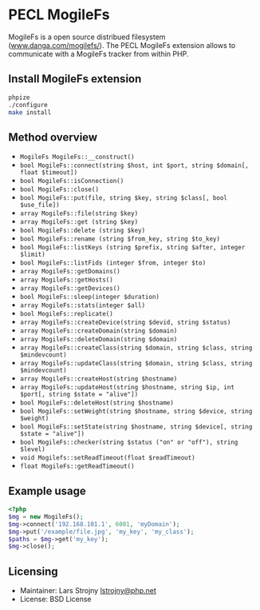# PECL MogileFs

MogileFs is a open source distribued filesystem (www.danga.com/mogilefs/). The PECL MogileFs extension allows to communicate with a MogileFs tracker from within PHP.

## Install MogileFs extension

```bash
phpize
./configure
make install
```

## Method overview

 - ``MogileFs MogileFs::__construct()``
 - ``bool MogileFs::connect(string $host, int $port, string $domain[, float $timeout])``
 - ``bool MogileFs::isConnection()``
 - ``bool MogileFs::close()``
 - ``bool MogileFs::put(file, string $key, string $class[, bool $use_file])``
 - ``array MogileFs::file(string $key)``
 - ``array MogileFs::get (string $key)``
 - ``bool MogileFs::delete (string $key)``
 - ``bool MogileFs::rename (string $from_key, string $to_key)``
 - ``bool MogileFs::listKeys (string $prefix, string $after, integer $limit)``
 - ``bool MogileFs::listFids (integer $from, integer $to)``
 - ``array MogileFs::getDomains()``
 - ``array MogileFs::getHosts()``
 - ``array MogileFs::getDevices()``
 - ``bool MogileFs::sleep(integer $duration)``
 - ``array MogileFs::stats(integer $all)``
 - ``bool MogileFs::replicate()``
 - ``array MogileFs::createDevice(string $devid, string $status)``
 - ``array MogileFs::createDomain(string $domain)``
 - ``array MogileFs::deleteDomain(string $domain)``
 - ``array MogileFs::createClass(string $domain, string $class, string $mindevcount)``
 - ``array MogileFs::updateClass(string $domain, string $class, string $mindevcount)``
 - ``array MogileFs::createHost(string $hostname)``
 - ``array MogileFs::updateHost(string $hostname, string $ip, int $port[, string $state = "alive"])``
 - ``bool MogileFs::deleteHost(string $hostname)``
 - ``bool MogileFs::setWeight(string $hostname, string $device, string $weight)``
 - ``bool MogileFs::setState(string $hostname, string $device[, string $state = "alive"])``
 - ``bool MogileFs::checker(string $status ("on" or "off"), string $level)``
 - ``void Mogilefs::setReadTimeout(float $readTimeout)``
 - ``float MogileFs::getReadTimeout()``

## Example usage
```php
<?php
$mg = new MogileFs();
$mg->connect('192.168.101.1', 6001, 'myDomain');
$mg->put('/example/file.jpg', 'my_key', 'my_class');
$paths = $mg->get('my_key');
$mg->close();
```

## Licensing
 - Maintainer: Lars Strojny <lstrojny@php.net>
 - License: BSD License
